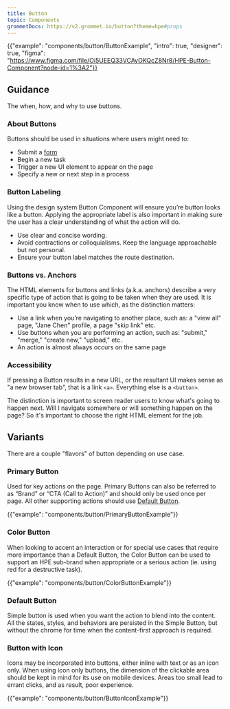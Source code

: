 ```yaml
---
title: Button
topic: Components
grommetDocs: https://v2.grommet.io/button?theme=hpe#props
---
```


{{"example": "components/button/ButtonExample", "intro": true, "designer": true, "figma": "https://www.figma.com/file/Oi5UEEQ33VCAyOKQcZ8Nr8/HPE-Button-Component?node-id=1%3A2"}}

## Guidance

The when, how, and why to use buttons.

### About Buttons

Buttons should be used in situations where users might need to:

- Submit a [form](/templates/forms)
- Begin a new task
- Trigger a new UI element to appear on the page
- Specify a new or next step in a process

### Button Labeling

Using the design system Button Component will ensure you’re button looks like a button. Applying the appropriate label is also important in making sure the user has a clear understanding of what the action will do.

- Use clear and concise wording.
- Avoid contractions or colloquialisms. Keep the language approachable but not personal.
- Ensure your button label matches the route destination.

### Buttons vs. Anchors

The HTML elements for buttons and links (a.k.a. anchors) describe a very specific type of action that is going to be taken when they are used. It is important you know when to use which, as the distinction matters:

- Use a link when you’re navigating to another place, such as: a "view all" page, "Jane Chen" profile, a page "skip link" etc.
- Use buttons when you are performing an action, such as: "submit," "merge," "create new," "upload," etc.
- An action is almost always occurs on the same page

### Accessibility

If pressing a Button results in a new URL, or the resultant UI makes sense as "a new browser tab", that is a link `<a>`. Everything else is a `<button>`.

The distinction is important to screen reader users to know what's going to happen next. Will I navigate somewhere or will something happen on the page? So it's important to choose the right HTML element for the job.

## Variants

There are a couple "flavors" of button depending on use case.

### Primary Button

Used for key actions on the page. Primary Buttons can also be referred to as “Brand” or “CTA (Call to Action)” and should only be used once per page. All other supporting actions should use [Default Button](#).

{{"example": "components/button/PrimaryButtonExample"}}

### Color Button

When looking to accent an interaction or for special use cases that require more importance than a Default Button, the Color Button can be used to support an HPE sub-brand when appropriate or a serious action (ie. using red for a destructive task).

{{"example": "components/button/ColorButtonExample"}}

### Default Button

Simple button is used when you want the action to blend into the content. All the states, styles, and behaviors are persisted in the Simple Button, but without the chrome for time when the content-first approach is required.

### Button with Icon

Icons may be incorporated into buttons, either inline with text or as an icon only. When using icon only buttons, the dimension of the clickable area should be kept in mind for its use on mobile devices. Areas too small lead to errant clicks, and as result, poor experience.

{{"example": "components/button/ButtonIconExample"}}
